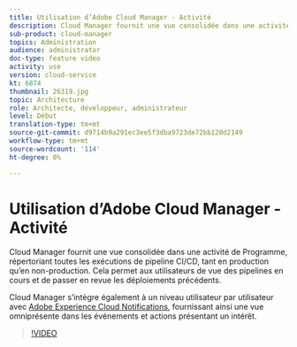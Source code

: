 ```yaml
---
title: Utilisation d’Adobe Cloud Manager - Activité
description: Cloud Manager fournit une vue consolidée dans une activité de Programme, répertoriant toutes les exécutions de pipeline CI/CD, tant en production qu’en non-production. Cela permet aux utilisateurs de vue des pipelines en cours et de passer en revue les déploiements précédents.
sub-product: cloud-manager
topics: Administration
audience: administrator
doc-type: feature video
activity: use
version: cloud-service
kt: 6874
thumbnail: 26319.jpg
topic: Architecture
role: Architecte, développeur, administrateur
level: Début
translation-type: tm+mt
source-git-commit: d9714b9a291ec3ee5f3dba9723de72bb120d2149
workflow-type: tm+mt
source-wordcount: '114'
ht-degree: 0%

---
```



# Utilisation d’Adobe Cloud Manager - Activité

Cloud Manager fournit une vue consolidée dans une activité de Programme, répertoriant toutes les exécutions de pipeline CI/CD, tant en production qu’en non-production. Cela permet aux utilisateurs de vue des pipelines en cours et de passer en revue les déploiements précédents.

Cloud Manager s’intègre également à un niveau utilisateur par utilisateur avec [Adobe Experience Cloud Notifications](https://experienceleague.adobe.com/docs/experience-manager-cloud-manager/using/how-to-use/notifications.html), fournissant ainsi une vue omniprésente dans les événements et actions présentant un intérêt.

>[!VIDEO](https://video.tv.adobe.com/v/26319/?quality=12&learn=on)
